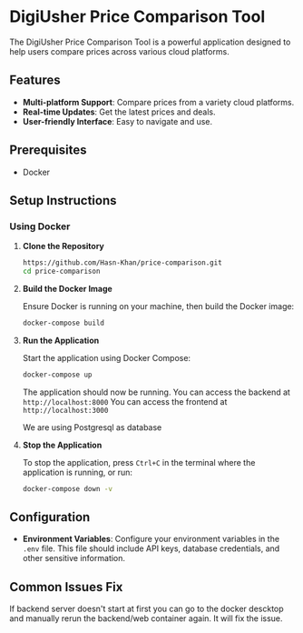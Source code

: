 # DigiUsher Price Comparison Tool

The DigiUsher Price Comparison Tool is a powerful application designed to help users compare prices across various cloud platforms.

## Features

- **Multi-platform Support**: Compare prices from a variety cloud platforms.
- **Real-time Updates**: Get the latest prices and deals.
- **User-friendly Interface**: Easy to navigate and use.

## Prerequisites

- Docker

## Setup Instructions

### Using Docker

1. **Clone the Repository**

   ```bash
   https://github.com/Hasn-Khan/price-comparison.git
   cd price-comparison
   ```

2. **Build the Docker Image**

   Ensure Docker is running on your machine, then build the Docker image:

   ```bash
   docker-compose build
   ```

3. **Run the Application**

   Start the application using Docker Compose:

   ```bash
   docker-compose up
   ```

   The application should now be running.
   You can access the backend at `http://localhost:8000`
   You can access the frontend at `http://localhost:3000`

   We are using Postgresql as database

4. **Stop the Application**

   To stop the application, press `Ctrl+C` in the terminal where the application is running, or run:

   ```bash
   docker-compose down -v
   ```


## Configuration

- **Environment Variables**: Configure your environment variables in the `.env` file. This file should include API keys, database credentials, and other sensitive information.

## Common Issues Fix
If backend server doesn't start at first you can go to the docker descktop and manually rerun the backend/web container again. It will fix the issue.
